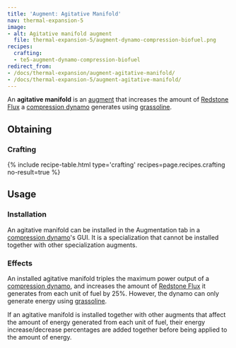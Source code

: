 ```yaml
---
title: 'Augment: Agitative Manifold'
nav: thermal-expansion-5
image:
- alt: Agitative manifold augment
  file: thermal-expansion-5/augment-dynamo-compression-biofuel.png
recipes:
  crafting:
  - te5-augment-dynamo-compression-biofuel
redirect_from:
- /docs/thermal-expansion/augment-agitative-manifold/
- /docs/thermal-expansion-5/augment-agitative-manifold/
---
```


An **agitative manifold** is an [augment](/docs/1.12/thermal-expansion-5/augments/)
that increases the amount of [Redstone Flux](/docs/redstone-flux/) a
[compression dynamo](/docs/1.12/thermal-expansion-5/compression-dynamo/) generates
using [grassoline](/docs/1.12/thermal-foundation-2/grassoline/).


Obtaining
---------

### Crafting
{% include recipe-table.html type='crafting' recipes=page.recipes.crafting no-result=true %}


Usage
-----

### Installation
An agitative manifold can be installed in the Augmentation tab in a [compression
dynamo](/docs/1.12/thermal-expansion-5/compression-dynamo/)'s GUI. It is a
specialization that cannot be installed together with other specialization
augments.

### Effects
An installed agitative manifold triples the maximum power output of a
[compression dynamo](/docs/1.12/thermal-expansion-5/compression-dynamo/), and increases
the amount of [Redstone Flux](/docs/redstone-flux/) it generates from each unit
of fuel by 25%. However, the dynamo can only generate energy using
[grassoline](/docs/1.12/thermal-foundation-2/grassoline/).

If an agitative manifold is installed together with other augments that affect
the amount of energy generated from each unit of fuel, their energy
increase/decrease percentages are added together before being applied to the
amount of energy.
